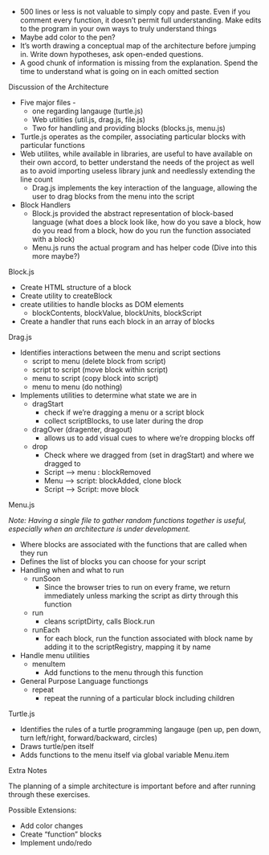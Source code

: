 * 500 lines or less is not valuable to simply copy and paste. Even if you comment every function, it doesn’t permit full understanding. Make edits to the program in your own ways to truly understand things
* Maybe add color to the pen?
* It’s worth drawing a conceptual map of the architecture before jumping in. Write down hypotheses, ask open-ended questions.
* A good chunk of information is missing from the explanation. Spend the time to understand what is going on in each omitted section

Discussion of the Architecture

* Five major files -
  * one regarding langauge (turtle.js)
  * Web utilities (util.js, drag.js, file.js)
  * Two for handling and providing blocks (blocks.js, menu.js)
* Turtle.js operates as the compiler, associating particular blocks with particular functions
* Web utilites, while available in libraries, are useful to have available on their own accord, to better understand the needs of the project as well as to avoid importing useless library junk and needlessly extending the line count
  * Drag.js implements the key interaction of the language, allowing the user to drag blocks from the menu into the script
* Block Handlers
  * Block.js provided the abstract representation of block-based language (what does a block look like, how do you save a block, how do you read from a block, how do you run the function associated with a block)
  * Menu.js runs the actual program and has helper code (Dive into this more maybe?)

Block.js

* Create HTML structure of a block
* Create utility to createBlock
* create utilities to handle blocks as DOM elements
  * blockContents, blockValue, blockUnits, blockScript
* Create a handler that runs each block in an array of blocks

Drag.js

* Identifies interactions between the menu and script sections
  * script to menu (delete block from script)
  * script to script (move block within script)
  * menu to script (copy block into script)
  * menu to menu (do nothing)
* Implements utilities to determine what state we are in
  * dragStart
    * check if we’re dragging a menu or a script block
    * collect scriptBlocks, to use later during the drop
  * dragOver (dragenter, dragout)
    * allows us to add visual cues to where we’re dropping blocks off
  * drop
    * Check where we dragged from (set in dragStart) and where we dragged to
    * Script —\> menu : blockRemoved
    * Menu —\> script: blockAdded, clone block
    * Script —\> Script: move block

Menu.js

*Note: Having a single file to gather random functions together is useful, especially when an architecture is under development.*

* Where blocks are associated with the functions that are called when they run
* Defines the list of blocks you can choose for your script
* Handling when and what to run
  * runSoon
    * Since the browser tries to run on every frame, we return immediately unless marking the script as dirty through this function
  * run
    * cleans scriptDirty, calls Block.run
  * runEach
    * for each block, run the function associated with block name by adding it to the scriptRegistry, mapping it by name
* Handle menu utilities
  * menuItem
    * Add functions to the menu through this function
* General Purpose Language functiongs
  * repeat
    * repeat the running of a particular block including children

Turtle.js

* Identifies the rules of a turtle programming langauge (pen up, pen down, turn left/right, forward/backward, circles)
* Draws turtle/pen itself
* Adds functions to the menu itself via global variable Menu.item

Extra Notes

The planning of a simple architecture is important before and after running through these exercises. 

Possible Extensions:

* Add color changes
* Create “function” blocks
* Implement undo/redo